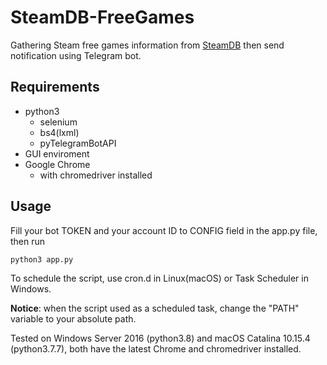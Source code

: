 # SteamDB-FreeGames
Gathering Steam free games information from [SteamDB](https://steamdb.info/upcoming/free/) then send notification using Telegram bot.

## Requirements

- python3
  - selenium
  - bs4(lxml)
  - pyTelegramBotAPI
- GUI enviroment
- Google Chrome
  - with chromedriver installed

## Usage

Fill your bot TOKEN and your account ID to CONFIG field in the app.py file, then run

```shell
python3 app.py
```

To schedule the script, use cron.d in Linux(macOS) or Task Scheduler in Windows.

**Notice**: when the script used as a scheduled task, change the "PATH" variable to your absolute path.

Tested on Windows Server 2016 (python3.8) and macOS Catalina 10.15.4 (python3.7.7), both have the latest Chrome and chromedriver installed.